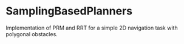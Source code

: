 # SamplingBasedPlanners
Implementation of PRM and RRT for a simple 2D navigation task with polygonal obstacles.
